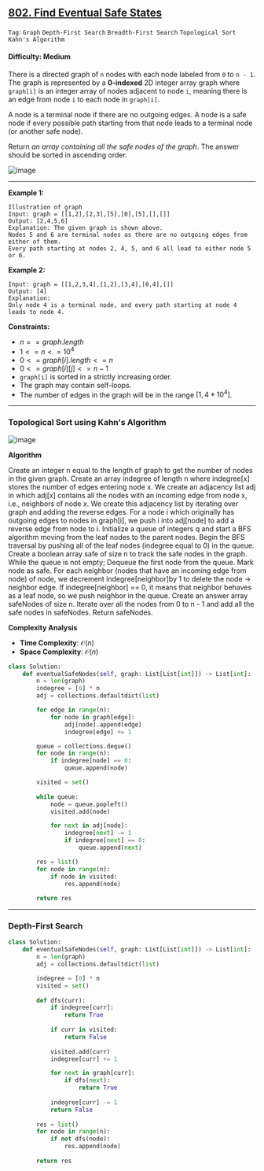 ## [802. Find Eventual Safe States](https://leetcode.com/problems/find-eventual-safe-states/)

```Tag```: ```Graph``` ```Depth-First Search``` ```Breadth-First Search``` ```Topological Sort``` ```Kahn's Algorithm```

#### Difficulty: Medium

There is a directed graph of ```n``` nodes with each node labeled from ```0``` to ```n - 1```. The graph is represented by a __0-indexed__ 2D integer array graph where ```graph[i]``` is an integer array of nodes adjacent to node ```i```, meaning there is an edge from node ```i``` to each node in ```graph[i]```.

A node is a terminal node if there are no outgoing edges. A node is a safe node if every possible path starting from that node leads to a terminal node (or another safe node).

Return _an array containing all the safe nodes of the graph_. The answer should be sorted in ascending order.

![image](https://github.com/quananhle/Python/assets/35042430/3a54c546-0755-4efc-841c-ebff74ec79f0)

---

__Example 1:__
```
Illustration of graph
Input: graph = [[1,2],[2,3],[5],[0],[5],[],[]]
Output: [2,4,5,6]
Explanation: The given graph is shown above.
Nodes 5 and 6 are terminal nodes as there are no outgoing edges from either of them.
Every path starting at nodes 2, 4, 5, and 6 all lead to either node 5 or 6.
```

__Example 2:__
```
Input: graph = [[1,2,3,4],[1,2],[3,4],[0,4],[]]
Output: [4]
Explanation:
Only node 4 is a terminal node, and every path starting at node 4 leads to node 4.
```

__Constraints:__

- $n == graph.length$
- $1 <= n <= 10^{4}$
- $0 <= graph[i].length <= n$
- $0 <= graph[i][j] <= n - 1$
- ```graph[i]``` is sorted in a strictly increasing order.
- The graph may contain self-loops.
- The number of edges in the graph will be in the range $[1, 4 * 10^{4}]$.

---

### Topological Sort using Kahn's Algorithm

![image](https://leetcode.com/problems/find-eventual-safe-states/Figures/802/802-1.png)

__Algorithm__

Create an integer n equal to the length of graph to get the number of nodes in the given graph.
Create an array indegree of length n where indegree[x] stores the number of edges entering node x.
We create an adjacency list adj in which adj[x] contains all the nodes with an incoming edge from node x, i.e., neighbors of node x. We create this adjacency list by iterating over graph and adding the reverse edges. For a node i which originally has outgoing edges to nodes in graph[i], we push i into adj[node] to add a reverse edge from node to i.
Initialize a queue of integers q and start a BFS algorithm moving from the leaf nodes to the parent nodes.
Begin the BFS traversal by pushing all of the leaf nodes (indegree equal to 0) in the queue.
Create a boolean array safe of size n to track the safe nodes in the graph.
While the queue is not empty;
Dequeue the first node from the queue.
Mark node as safe.
For each neighbor (nodes that have an incoming edge from node) of node, we decrement indegree[neighbor]by 1 to delete the node -> neighbor edge.
If indegree[neighbor] == 0, it means that neighbor behaves as a leaf node, so we push neighbor in the queue.
Create an answer array safeNodes of size n. Iterate over all the nodes from 0 to n - 1 and add all the safe nodes in safeNodes.
Return safeNodes.

__Complexity Analysis__

- __Time Complexity__: $\mathcal{O}(n)$
- __Space Complexity__: $\mathcal{O}(n)$

```Python
class Solution:
    def eventualSafeNodes(self, graph: List[List[int]]) -> List[int]:
        n = len(graph)
        indegree = [0] * n
        adj = collections.defaultdict(list)

        for edge in range(n):
            for node in graph[edge]:
                adj[node].append(edge)
                indegree[edge] += 1

        queue = collections.deque()
        for node in range(n):
            if indegree[node] == 0:
                queue.append(node)

        visited = set()
        
        while queue:
            node = queue.popleft()
            visited.add(node)

            for next in adj[node]:
                indegree[next] -= 1
                if indegree[next] == 0:
                    queue.append(next)

        res = list()
        for node in range(n):
            if node in visited:
                res.append(node)
            
        return res
```

---

### Depth-First Search

```Python
class Solution:
    def eventualSafeNodes(self, graph: List[List[int]]) -> List[int]:
        n = len(graph)
        adj = collections.defaultdict(list)

        indegree = [0] * n
        visited = set()
        
        def dfs(curr):
            if indegree[curr]:
                return True
            
            if curr in visited:
                return False
            
            visited.add(curr)
            indegree[curr] += 1

            for next in graph[curr]:
                if dfs(next):
                    return True
                
            indegree[curr] -= 1
            return False
                
        res = list()
        for node in range(n):
            if not dfs(node):
                res.append(node)
        
        return res
```
